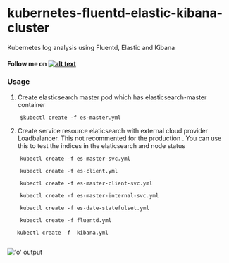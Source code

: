# kubernetes-fluentd-elastic-kibana-cluster
Kubernetes log analysis using Fluentd, Elastic and Kibana


#### Follow me on [![alt text][1.1]][1]

### Usage

1. Create elasticsearch master pod which has elasticsearch-master container

```
    $kubectl create -f es-master.yml

```
2. Create service resource elaticsearch with external cloud provider Loadbalancer. This not recommented for the production . You can use this to test the indices in the elaticsearch and node status  

```
    kubectl create -f es-master-svc.yml

```  
```
    kubectl create -f es-client.yml

```
```
    kubectl create -f es-master-client-svc.yml

```  

```  
    kubectl create -f es-master-internal-svc.yml

``` 

```
    kubectl create -f es-date-statefulset.yml

```
```
    kubectl create -f fluentd.yml

```

```
   kubectl create -f  kibana.yml 
   
```

!['o' output](http://i.imgur.com/CcptHnN.png)


[1.1]: http://i.imgur.com/tXSoThF.png (twitter icon with padding)
[1]: http://www.twitter.com/rahulkrishnanra


